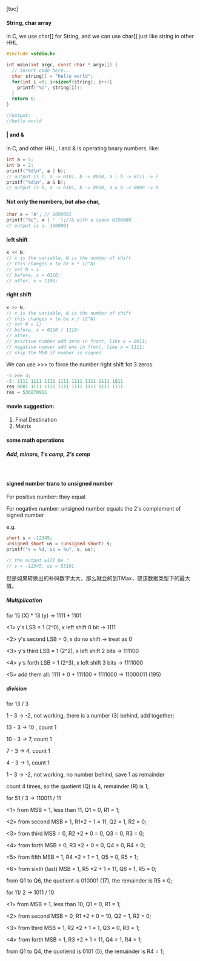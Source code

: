 [toc]

#### String, char array

in C, we use char[] for String, and we can use char[] just like string in other HHL

```c
#include <stdio.h>

int main(int argc, const char * argv[]) {
  // insert code here...
  char string[] = "hello world";
  for(int i =0; i<sizeof(string); i++){
    printf("%c", string[i]);
  }
  return 0;
}

//output:
//hello world
```



#### | and &

in C, and other HHL, I and & is operating bnary numbers. like:

```c
int a = 5;
int b = 2;
printf("%d\n", a | b);
// output is 7, a -> 0101, b -> 0010, a | b -> 0111 -> 7
printf("%d\n", a & b);
// output is 0, a -> 0101, b -> 0010, a & b -> 0000 -> 0
```



#### Not only the numbers, but also char,

```c
char x = 'A'; // 1000001
printf("%c", x | ' ');//& with a space 0100000
// output is a, 1100001
```



#### left shift 

```c
x << N;
// x is the variable, N is the number of shift
// this changes x to be x * (2^N)
// set N = 1
// before, x = 0110;
// after, x = 1100;
```



#### right shift

```c
x >> N;
// x is the variable, N is the number of shift
// this changes x to be x / (2^N)
// set N = 1;
// before, x = 0110 / 1110;
// after, 
// positive number add zero in front, like x = 0011;
// negative numver add one in front, like x = 1111;
// skip the MSB if number is signed.
```



 We can use >>> to force the number right shift fot 3 zeros.

```c
-5 >>> 3;
-5: 1111 1111 1111 1111 1111 1111 1111 1011
res	0001 1111 1111 1111 1111 1111 1111 1111
res = 536870911
```



#### movie suggestion:

1. Final Destination 
2. Matrix



#### some math operations

##### Add, minors, 1's comp, 2's comp

​	

#### signed number trans to unsigned number

For positive number: they equal

For negative number: unsigned number equals the 2's complement of signed number

e.g.

```c
short s = -12345;
unsigned short us = (unsigned short) s;
printf("s = %d, us = %u", s, us);

// the output will be :
// v = -12345, us = 53191
```



但是如果转换出的补码数字太大，那么就会的到TMax，既该数据类型下的最大值。



##### Multiplication

for 15 (X) * 13 (y) -> 1111 * 1101

<1>  y's LSB = 1 (2^0), x left shift 0 bit -> 1111

<2> y's second LSB = 0, x do no shift -> treat as 0

<3> y's third LSB = 1 (2^2), x left shift 2 bits -> 111100

<4> y's forth LSB = 1 (2^3), x left shift 3 bits -> 1111000

<5> add them all: 1111 + 0 + 111100 + 1111000 -> 11000011 (195)



##### division 

for 13 / 3

1 - 3 -> -2, not working, there is a number (3) behind, add together;

13 - 3 -> 10 , count 1

10 - 3 -> 7, count 1

7 - 3 -> 4, count 1

4 - 3 -> 1, count 1

1 - 3 -> -2, not working, no number behind, save 1 as remainder

count 4 times, so the quotient (Q) is 4, remainder (R) is 1;



for 51 / 3 -> 110011 / 11

<1> from MSB = 1, less than 11, Q1 = 0, R1 = 1;

<2> from second MSB = 1, R1*2 + 1 = 11, Q2 = 1, R2 = 0;

<3> from third MSB = 0, R2 *2 + 0 = 0, Q3 = 0, R3 = 0;

<4> from forth MSB = 0, R3 *2 + 0 = 0, Q4 = 0, R4 = 0;

<5> from fifth MSB = 1, R4 *2 + 1 = 1, Q5 = 0, R5 = 1;

<6> from sixth (last) MSB = 1, R5 *2 + 1 = 11, Q6 = 1, R5 = 0;

from Q1 to Q6, the quotient is 010001 (17), the remainder is R5 = 0;



for 11/ 2 -> 1011 / 10

<1> from MSB = 1, less than 10, Q1 = 0, R1 = 1;

<2> from second MSB = 0, R1 *2 + 0 = 10, Q2 = 1, R2 = 0;

<3> from third MSB = 1, R2 *2 + 1 = 1, Q3 = 0, R3 = 1;

<4> from forth MSB = 1, R3 *2 + 1 = 11, Q4 = 1, R4 = 1;

from Q1 to Q4, the quotiend is 0101 (5), the remainder is R4 = 1;

